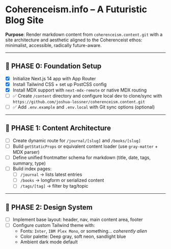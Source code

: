 # Coherenceism.info – A Futuristic Blog Site

**Purpose**: Render markdown content from `coherenceism.content.git` with a site architecture and aesthetic aligned to the Coherenceist ethos: minimalist, accessible, radically future-aware.

---

## 🔹 PHASE 0: Foundation Setup

- [x] Initialize Next.js 14 app with App Router
- [x] Install Tailwind CSS + set up PostCSS config
- [x] Install MDX support with `next-mdx-remote` or native MDX routing
- [ ] ✅ Create `/content` directory and configure local dev to clone/sync with `https://github.com/joshua-lossner/coherenceism.content.git`
- [ ] ✅ Add `.env.example` and `.env.local` with Git sync options (optional)

---

## 🔹 PHASE 1: Content Architecture

- [ ] Create dynamic route for `/journal/[slug]` and `/books/[slug]`
- [ ] Build `getStaticProps` or equivalent content loader (use `gray-matter` + MDX parser)
- [ ] Define unified frontmatter schema for markdown (title, date, tags, summary, type)
- [ ] Build index pages:
  - [ ] `/journal` → lists latest entries
  - [ ] `/books` → longform or serialized content
  - [ ] `/tags/[tag]` → filter by tag/topic

---

## 🔹 PHASE 2: Design System

- [ ] Implement base layout: header, nav, main content area, footer
- [ ] Configure custom Tailwind theme with:
  - Fonts: `Inter`, `IBM Plex Mono`, or something... *coherently alien*
  - Color palette: Deep gray, soft neon, sandlight blue
  - Ambient dark mode default
